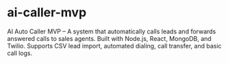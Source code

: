# ai-caller-mvp
AI Auto Caller MVP – A system that automatically calls leads and forwards answered calls to sales agents. Built with Node.js, React, MongoDB, and Twilio. Supports CSV lead import, automated dialing, call transfer, and basic call logs.
